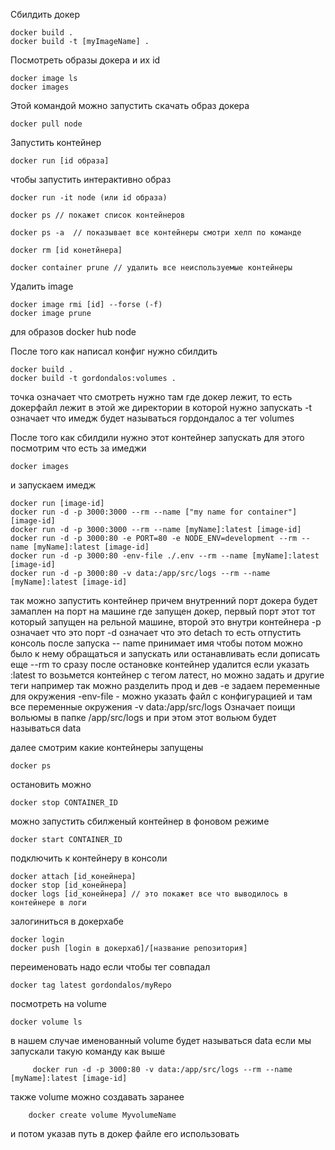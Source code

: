Cбилдить докер

    docker build .
    docker build -t [myImageName] .

Посмотреть образы докера и их id

    docker image ls
    docker images

Этой командой можно запустить скачать образ докера

    docker pull node


Запустить контейнер

    docker run [id образа]

чтобы запустить интерактивно образ

    docker run -it node (или id образа)

    docker ps // покажет список контейнеров

    docker ps -a  // показывает все контейнеры смотри хелп по команде

    docker rm [id конетйнера]

    docker container prune // удалить все неиспользуемые контейнеры


Удалить image

    docker image rmi [id] --forse (-f)
    docker image prune

для образов docker hub node


После того как написал конфиг нужно сбилдить

    docker build .
    docker build -t gordondalos:volumes .

точка означает что смотреть нужно там где докер лежит, то есть
докерфайл лежит в этой же директории в которой нужно запускать
-t означает что имедж будет называться гордондалос а тег volumes

После того как сбилдили нужно этот контейнер запускать
для этого посмотрим что есть за имеджи

    docker images

и запускаем имедж

    docker run [image-id]
    docker run -d -p 3000:3000 --rm --name ["my name for container"] [image-id]
    docker run -d -p 3000:3000 --rm --name [myName]:latest [image-id]
    docker run -d -p 3000:80 -e PORT=80 -e NODE_ENV=development --rm --name [myName]:latest [image-id]
    docker run -d -p 3000:80 -env-file ./.env --rm --name [myName]:latest [image-id]
    docker run -d -p 3000:80 -v data:/app/src/logs --rm --name [myName]:latest [image-id]

так можно запустить контейнер причем внутренний порт докера будет
замаплен на порт на машине где запущен докер, первый порт этот
тот который запущен на рельной машине, второй это внутри контейнера
-p означает что это порт
-d означает что это detach то есть отпустить консоль после запуска
-- name принимает имя чтобы потом можно было к нему обращаться и запускать или
останавливать
если дописать еще --rm то сразу после остановке контейнер удалится
если указать :latest то возьмется контейнер с тегом латест, но можно задать и другие теги
например так можно разделить прод и дев
-e задаем переменные для окружения
-env-file - можно указать файл с конфигурацией и там все переменные окружения
-v data:/app/src/logs Означает поищи вольюмы в папке /app/src/logs и при этом этот вольюм будет называться data



далее смотрим какие контейнеры запущены

    docker ps

остановить можно

    docker stop CONTAINER_ID

можно запустить сбилженый контейнер в фоновом режиме

    docker start CONTAINER_ID


подключить к контейнеру в консоли

    docker attach [id_конейнера]
    docker stop [id_конейнера]
    docker logs [id_конейнера] // это покажет все что выводилось в контейнере в логи

залогиниться в докерхабе

    docker login
    docker push [login в докерхаб]/[название репозитория]

переименовать надо если чтобы тег совпадал

    docker tag latest gordondalos/myRepo

посмотреть на volume

    docker volume ls

в нашем случае именованный volume будет называться data если мы запускали такую команду как выше

         docker run -d -p 3000:80 -v data:/app/src/logs --rm --name [myName]:latest [image-id]

также volume можно создавать заранее

        docker create volume MyvolumeName

и потом указав путь в докер файле его использовать
